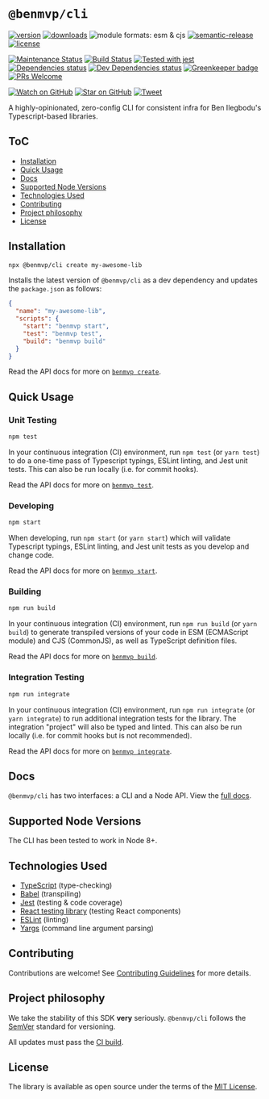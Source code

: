 # `@benmvp/cli`

[![version](https://img.shields.io/npm/v/@benmvp/cli.svg)](http://npm.im/@benmvp/cli)
[![downloads](https://img.shields.io/npm/dt/@benmvp/cli.svg)](https://www.npmjs.com/package/@benmvp/cli)
![module formats: esm & cjs](https://img.shields.io/badge/module%20formats-esm%2C%20cjs-green.svg)
[![semantic-release](https://img.shields.io/badge/%20%20%F0%9F%93%A6%F0%9F%9A%80-semantic--release-e10079.svg)](https://github.com/semantic-release/semantic-release)
[![license](https://img.shields.io/github/license/benmvp/benmvp-cli.svg)](LICENSE)

[![Maintenance Status](https://img.shields.io/badge/status-maintained-brightgreen.svg)](https://github.com/benmvp/benmvp-cli/pulse)
[![Build Status](https://travis-ci.org/benmvp/benmvp-cli.svg?branch=master)](https://travis-ci.org/benmvp/benmvp-cli)
[![Tested with jest](https://img.shields.io/badge/tested_with-jest-99424f.svg)](https://github.com/facebook/jest)
[![Dependencies status](https://img.shields.io/david/benmvp/benmvp-cli.svg)](https://david-dm.org/benmvp/benmvp-cli)
[![Dev Dependencies status](https://img.shields.io/david/dev/benmvp/benmvp-cli.svg)](https://david-dm.org/benmvp/benmvp-cli?type=dev)
[![Greenkeeper badge](https://badges.greenkeeper.io/benmvp/benmvp-cli.svg)](https://greenkeeper.io/)
[![PRs Welcome](https://img.shields.io/badge/PRs-welcome-brightgreen.svg)](http://makeapullrequest.com)

[![Watch on GitHub](https://img.shields.io/github/watchers/benmvp/benmvp-cli.svg?style=social)](https://github.com/benmvp/benmvp-cli/watchers)
[![Star on GitHub](https://img.shields.io/github/stars/benmvp/benmvp-cli.svg?style=social)](https://github.com/benmvp/benmvp-cli/stargazers)
[![Tweet](https://img.shields.io/twitter/url/https/github.com/benmvp/benmvp-cli.svg?style=social)](https://twitter.com/intent/tweet?text=Check%20out%20benmvp-cli%20by%20%40benmvp!%0A%0Ahttps%3A%2F%2Fgithub.com%2Fbenmvp%2Fbenmvp-cli)

A highly-opinionated, zero-config CLI for consistent infra for Ben Ilegbodu's Typescript-based libraries.

## ToC

*  [Installation](#installation)
*  [Quick Usage](#quick-usage)
*  [Docs](docs/)
*  [Supported Node Versions](#supported-node-versions)
*  [Technologies Used](#technologies-used)
*  [Contributing](CONTRIBUTING.md)
*  [Project philosophy](#project-philosophy)
*  [License](LICENSE)

## Installation

```sh
npx @benmvp/cli create my-awesome-lib
```

Installs the latest version of `@benmvp/cli` as a dev dependency and updates the `package.json` as follows:

```json
{
  "name": "my-awesome-lib",
  "scripts": {
    "start": "benmvp start",
    "test": "benmvp test",
    "build": "benmvp build"
  }
}
```

Read the API docs for more on [`benmvp create`](docs/cli/create.md).

## Quick Usage

### Unit Testing

```sh
npm test
```

In your continuous integration (CI) environment, run `npm test` (or `yarn test`) to do a one-time pass of Typescript typings, ESLint linting, and Jest unit tests. This can also be run locally (i.e. for commit hooks).

Read the API docs for more on [`benmvp test`](docs/cli/test.md).

### Developing

```sh
npm start
```

When developing, run `npm start` (or `yarn start`) which will validate Typescript typings, ESLint linting, and Jest unit tests as you develop and change code.

Read the API docs for more on [`benmvp start`](docs/cli/start.md).

### Building

```sh
npm run build
```

In your continuous integration (CI) environment, run `npm run build` (or `yarn build`) to generate transpiled versions of your code in ESM (ECMAScript module) and CJS (CommonJS), as well as TypeScript definition files.

Read the API docs for more on [`benmvp build`](docs/cli/build.md).

### Integration Testing

```sh
npm run integrate
```

In your continuous integration (CI) environment, run `npm run integrate` (or `yarn integrate`) to run additional integration tests for the library. The integration "project" will also be typed and linted. This can also be run locally (i.e. for commit hooks but is not recommended).

Read the API docs for more on [`benmvp integrate`](docs/cli/integrate.md).

## Docs

`@benmvp/cli` has two interfaces: a CLI and a Node API. View the [full docs](docs/).

## Supported Node Versions

The CLI has been tested to work in Node 8+.

## Technologies Used

- [TypeScript](https://www.typescriptlang.org/) (type-checking)
- [Babel](https://babeljs.io/) (transpiling)
- [Jest](https://jestjs.io/en) (testing & code coverage)
- [React testing library](https://testing-library.com/docs/react-testing-library/intro) (testing React components)
- [ESLint](http://eslint.org/) (linting)
- [Yargs](https://github.com/yargs/yargs) (command line argument parsing)

## Contributing

Contributions are welcome! See [Contributing Guidelines](CONTRIBUTING.md) for more details.

## Project philosophy

We take the stability of this SDK **very** seriously. `@benmvp/cli` follows the [SemVer](http://semver.org/) standard for versioning.

All updates must pass the [CI build](https://travis-ci.org/benmvp/benmvp-cli/).

## License

The library is available as open source under the terms of the [MIT License](LICENSE).
